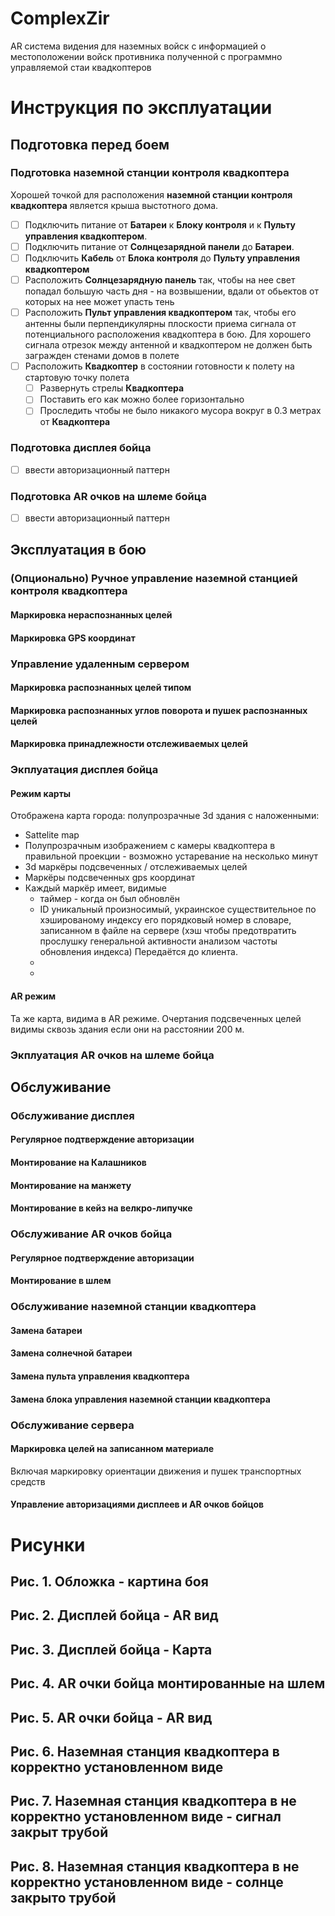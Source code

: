 # ComplexZir
AR система видения для наземных войск с информацией о местоположении войск противника полученной с программно управляемой стаи квадкоптеров


# Инструкция по эксплуатации

## Подготовка перед боем

### Подготовка наземной станции контроля квадкоптера

Хорошей точкой для расположения **наземной станции контроля квадкоптера** является крыша выстотного дома.

 - [ ] Подключить питание от **Батареи** к **Блоку контроля** и к **Пульту управления квадкоптером**.
 - [ ] Подключить питание от **Солнцезарядной панели** до **Батареи**.
 - [ ] Подключить **Кабель** от **Блока контроля** до **Пульту управления квадкоптером**
 - [ ] Расположить **Солнцезарядную панель** так, чтобы на нее свет попадал большую часть дня - на возвышении, вдали от обьектов от которых на нее может упасть тень
 - [ ] Расположить **Пульт управления квадкоптером** так, чтобы его антенны были перпендикулярны плоскости приема сигнала от потенциального расположения квадкоптера в бою. Для хорошего сигнала отрезок между антенной и квадкоптером не должен быть загражден стенами домов в полете
 - [ ] Расположить **Квадкоптер** в состоянии готовности к полету на стартовую точку полета
      - [ ] Развернуть стрелы **Квадкоптера**
      - [ ] Поставить его как можно более горизонтально
      - [ ] Проследить чтобы не было никакого мусора вокруг в 0.3 метрах от **Квадкоптера**

### Подготовка дисплея бойца

 - [ ] ввести авторизационный паттерн 

### Подготовка AR очков на шлеме бойца

 - [ ] ввести авторизационный паттерн 


## Эксплуатация в бою

### (Опционально) Ручное управление наземной станцией контроля квадкоптера

#### Маркировка нераспознанных целей





#### Маркировка GPS координат 


### Управление удаленным сервером

#### Маркировка распознанных целей типом


#### Маркировка распознанных углов поворота и пушек распознанных целей 
#### Маркировка принадлежности отслеживаемых целей


### Экплуатация дисплея бойца

#### Режим карты

Отображена карта города: полупрозрачные 3d здания с наложенными:

 - Sattelite map
 - Полупрозрачным изображением с камеры квадкоптера в правильной проекции - возможно устаревание на несколько минут
 - 3d маркёры подсвеченных / отслеживаемых целей
 - Маркёры подсвеченных gps координат
 - Каждый маркёр имеет, видимые
   - таймер - когда он был обновлён
   - ID уникальный произносимый, украинское существительное по хэшированому индексу его порядковый номер в словаре, записанном в файле на сервере (хэш чтобы предотвратить прослушку генеральной активности анализом частоты обновления индекса) Передаётся до клиента. 
   - 
   - 

#### AR режим
Та же карта, видима в AR режиме. Очертания подсвеченных целей видимы сквозь здания если они на расстоянии 200 м.

### Экплуатация AR очков на шлеме бойца

## Обслуживание

### Обслуживание дисплея

#### Регулярное подтверждение авторизации

#### Монтирование на Калашников

#### Монтирование на манжету

#### Монтирование в кейз на велкро-липучке

### Обслуживание AR очков бойца

#### Регулярное подтверждение авторизации

#### Монтирование в шлем

### Обслуживание наземной станции квадкоптера

#### Замена батареи

#### Замена солнечной батареи

#### Замена пульта управления квадкоптера

#### Замена блока управления наземной станции квадкоптера


### Обслуживание сервера

#### Маркировка целей на записанном материале

Включая маркировку ориентации движения и пушек транспортных средств

#### Управление авторизациями дисплеев и AR очков бойцов 



# Рисунки


## Рис. 1. Обложка - картина боя

## Рис. 2. Дисплей бойца - AR вид

## Рис. 3. Дисплей бойца - Карта

## Рис. 4. AR очки бойца монтированные на шлем

## Рис. 5. AR очки бойца - AR вид

## Рис. 6. Наземная станция квадкоптера в корректно установленном виде

## Рис. 7. Наземная станция квадкоптера в не корректно установленном виде - сигнал закрыт трубой

## Рис. 8. Наземная станция квадкоптера в не корректно установленном виде - солнце закрыто трубой
